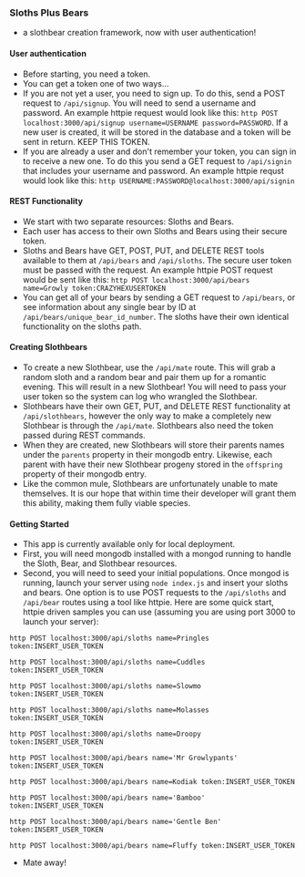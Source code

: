 ### Sloths Plus Bears
* a slothbear creation framework, now with user authentication!

#### User authentication
* Before starting, you need a token.
* You can get a token one of two ways...
* If you are not yet a user, you need to sign up.  To do this, send a POST request to `/api/signup`.  You will need to send a username and password.  An example httpie request would look like this: `http POST localhost:3000/api/signup username=USERNAME password=PASSWORD`.  If a new user is created, it will be stored in the database and a token will be sent in return.  KEEP THIS TOKEN.
* If you are already a user and don't remember your token, you can sign in to receive a new one.  To do this you send a GET request to `/api/signin` that includes your username and password.  An example httpie requst would look like this: `http USERNAME:PASSWORD@localhost:3000/api/signin`

#### REST Functionality
* We start with two separate resources: Sloths and Bears.
* Each user has access to their own Sloths and Bears using their secure token.
* Sloths and Bears have GET, POST, PUT, and DELETE REST tools available to them at `/api/bears` and `/api/sloths`.  The secure user token must be passed with the request.  An example httpie POST request would be sent like this: `http POST localhost:3000/api/bears name=Growly token:CRAZYHEXUSERTOKEN`
* You can get all of your bears by sending a GET request to `/api/bears`, or see information about any single bear by ID at `/api/bears/unique_bear_id_number`.  The sloths have their own identical functionality on the sloths path.

#### Creating Slothbears
* To create a new Slothbear, use the `/api/mate` route.  This will grab a random sloth and a random bear and pair them up for a romantic evening.  This will result in a new Slothbear!  You will need to pass your user token so the system can log who wrangled the Slothbear.
* Slothbears have their own GET, PUT, and DELETE REST functionality at `/api/slothbears`, however the only way to make a completely new Slothbear is through the `/api/mate`.  Slothbears also need the token passed during REST commands.
* When they are created, new Slothbears will store their parents names under the `parents` property in their mongodb entry.  Likewise, each parent with have their new Slothbear progeny stored in the `offspring` property of their mongodb entry.
* Like the common mule, Slothbears are unfortunately unable to mate themselves.  It is our hope that within time their developer will grant them this ability, making them fully viable species.

#### Getting Started
* This app is currently available only for local deployment.
* First, you will need mongodb installed with a mongod running to handle the Sloth, Bear, and Slothbear resources.
* Second, you will need to seed your initial populations.  Once mongod is running, launch your server using `node index.js` and insert your sloths and bears. One option is to use POST requests to the `/api/sloths` and `/api/bear` routes using a tool like httpie.  Here are some quick start, httpie driven samples you can use (assuming you are using port 3000 to launch your server):
```
http POST localhost:3000/api/sloths name=Pringles token:INSERT_USER_TOKEN
```
```
http POST localhost:3000/api/sloths name=Cuddles token:INSERT_USER_TOKEN
```
```
http POST localhost:3000/api/sloths name=Slowmo token:INSERT_USER_TOKEN
```
```
http POST localhost:3000/api/sloths name=Molasses token:INSERT_USER_TOKEN
```
```
http POST localhost:3000/api/sloths name=Droopy token:INSERT_USER_TOKEN
```
```
http POST localhost:3000/api/bears name='Mr Growlypants' token:INSERT_USER_TOKEN
```
```
http POST localhost:3000/api/bears name=Kodiak token:INSERT_USER_TOKEN
```
```
http POST localhost:3000/api/bears name='Bamboo' token:INSERT_USER_TOKEN
```
```
http POST localhost:3000/api/bears name='Gentle Ben' token:INSERT_USER_TOKEN
```
```
http POST localhost:3000/api/bears name=Fluffy token:INSERT_USER_TOKEN
```
* Mate away!
